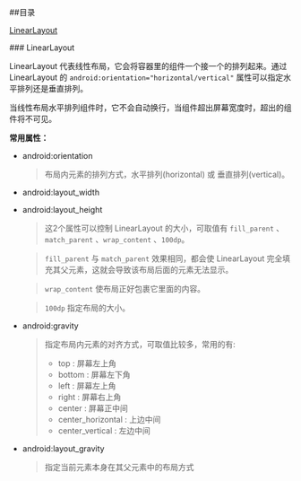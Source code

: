 ##目录

[LinearLayout](#linear_layout)

<a name="linear_layout"/>
### LinearLayout

LinearLayout 代表线性布局，它会将容器里的组件一个接一个的排列起来。通过 LinearLayout 的 `android:orientation="horizontal/vertical"` 属性可以指定水平排列还是垂直排列。

当线性布局水平排列组件时，它不会自动换行，当组件超出屏幕宽度时，超出的组件将不可见。

**常用属性：**

* android:orientation

	>布局内元素的排列方式，水平排列(horizontal) 或 垂直排列(vertical)。

* android:layout_width
* android:layout_height

	>这2个属性可以控制 LinearLayout 的大小，可取值有 `fill_parent` 、 `match_parent` 、`wrap_content` 、`100dp`。

	>`fill_parent` 与 `match_parent` 效果相同，都会使 LinearLayout 完全填充其父元素，这就会导致该布局后面的元素无法显示。

	>`wrap_content` 使布局正好包裹它里面的内容。

	>`100dp` 指定布局的大小。

* android:gravity

	>指定布局内元素的对齐方式，可取值比较多，常用的有:
	>
	>* top : 屏幕左上角
	>* bottom : 屏幕左下角
	>* left : 屏幕左上角
	>* right : 屏幕右上角
	>* center : 屏幕正中间
	>* center_horizontal : 上边中间
	>* center_vertical : 左边中间

* android:layout_gravity

	>指定当前元素本身在其父元素中的布局方式